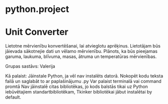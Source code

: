 # python.project
# Unit Converter
Lietotne mērvienību konvertēšanai, lai atvieglotu aprēķinus. Lietotājam būs jāievada sākotnejie dati un vēlamo mērvienību. Plānots, ka būs pieejamas garuma, laukuma, blīvuma, masas, ātruma un temperatūras mērvienības. 

Grupas sastāvs: Valerija

Kā palaist: 
Jāinstale Python, ja vēl nav instalēts datorā.
Nokopēt kodu teksta failā un saglabāt to ar paplašinājumu .py
Var palaist terminalā vai command promtā
Nav jāinstalē citas bibliotēkas, jo kods balstās tikai uz Python iebūvētajiem standartbibliotēkam, Tkinker bibliotēkai jābut instalētai by default.
